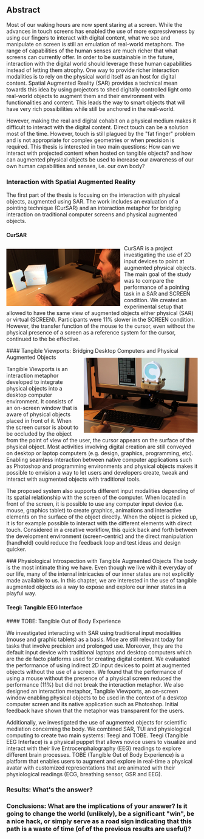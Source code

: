 ## Abstract
<!-- ### Motivation: Why do we care about the problem and the results? -->
Most of our waking hours are now spent staring at a screen. While the advances in touch screens has enabled the use of more expressiveness by using our fingers to interact with digital content, what we see and manipulate on screen is still an emulation of real-world metaphors. The range of capabilities of the human senses are much richer that what screens can currently offer. In order to be sustainable in the future, interaction with the digital world should leverage these human capabilities instead of letting them atrophy. One way to provide richer interaction modalities is to rely on the physical world itself as an host for digital content. Spatial Augmented Reality (SAR) provides a technical mean towards this idea by using projectors to shed digitally controlled light onto real-world objects to augment them and their environment with functionalities and content. This leads the way to smart objects that will have very rich possibilities while still be anchored in the real-world.

<!-- ### Problem statement: What problem are your trying to solve? -->
However, making the real and digital cohabit on a physical medium makes it difficult to interact with the digital content. Direct touch can be a solution most of the time. However, touch is still plagued by the "fat finger" problem and is not appropriate for complex geometries or when precision is required. This thesis is interested in two main questions: How can we interact with projected content when hosted on tangible objects? and how can augmented physical objects be used to increase our awareness of our own human capabilities and senses, i.e. our own body?


### Interaction with Spatial Augmented Reality
The first part of the thesis is focusing on the interaction with physical objects, augmented using SAR. The work includes an evaluation of a pointing technique (CurSAR) and an interaction metaphor for bridging interaction on traditional computer screens and physical augmented objects.

#### CurSAR
<!-- margin: top right bottom left -->
<img style="float: left; margin: 10px 10px 10px 0px;" width="300" height="150" src="img/cursar.jpg">

CurSAR is a project investigating the use of 2D input devices to point at augmented physical objects. The main goal of the study was to compare the performance of a pointing task in a SAR and SCREEN condition. We created an experimental setup that allowed to have the same view of augmented objects either physical (SAR) or virtual (SCREEN).  Participants were 11% slower in the SCREEN condition. However, the transfer function of the mouse to the cursor, even without the physical presence of a screen as a reference system for the cursor, continued to the be effective.

<div style="clear: both"></div>
#### Tangible Viewports: Bridging Desktop Computers and Physical Augmented Objects
<img style="float: right; margin: 10px 0px 10px 10px;" width="300" height="197" src="img/tports.jpg">

Tangible Viewports is an interaction metaphor developed to integrate physical objects into a desktop computer environment. It consists of an on-screen window that is aware of physical objects placed in front of it. When the screen cursor is about to be occluded by the object from the point of view of the user, the cursor appears on the surface of the physical object. Most activities involving digital creation are still conveyed on desktop or laptop computers (e.g. design, graphics, programming, etc). Enabling seamless interaction between native computer applications such as Photoshop and programming environments and physical objects makes it possible to envision a way to let users and developers create, tweak and interact with augmented objects with traditional tools.

The proposed system also supports different input modalities depending of its spatial relationship with the screen of the computer. When located in front of the screen, it is possible to use any computer input device (i.e. mouse, graphics tablet) to create graphics, animations and interactive elements on the surface of the object directly. When the object is picked up, it is for example possible to interact with the different elements with direct touch. Considered in a creative workflow, this quick back and forth between the development environment (screen-centric) and the direct manipulation (handheld) could reduce the feedback loop and test ideas and design quicker.


<div style="clear: both"></div>
### Physiological Introspection with Tangible Augmented Objects
The body is the most intimate thing we have. Even though we live with it everyday of our life, many of the internal intricacies of our inner states are not explicitly made available to us. In this chapter, we are interested in the use of tangible augmented objects as a way to expose and explore our inner states in a playful way.

#### Teegi: Tangible EEG Interface

<div style="clear: both"></div>
#### TOBE: Tangible Out of Body Experience


<!-- ### Approach: How did you go about solving or making progress on the problem? Did you use simulation, analytic models, prototype construction, or analysis of field data for an actual product? -->
We investigated interacting with SAR using traditional input modalities (mouse and graphic tablets) as a basis. Mice are still relevant today for tasks that involve precision and prolonged use. Moreover, they are the default input device with traditional laptops and desktop computers which are the de facto platforms used for creating digital content. We evaluated the performance of using indirect 2D input devices to point at augmented objects without the use of a screen. We found that the performance of using a mouse without the presence of a physical screen reduced the performance (11%) but did not break the interaction metaphor. We also designed an interaction metaphor, Tangible Viewports, an on-screen window enabling physical objects to be used in the context of a desktop computer screen and its native application such as Photoshop. Initial feedback have shown that the metaphor was transparent for the users.

Additionally, we investigated the use of augmented objects for scientific mediation concerning the body. We combined SAR, TUI and physiological computing to create two main systems: Teegi and TOBE. Teegi (Tangible EEG Interface) is a physical puppet that allows novice users to visualize and interact with their live Entrocenphalography (EEG) readings to explore different brain processes. TOBE (Tangible Out of Body Experience) is a platform that enables users to augment and explore in real-time a physical avatar with customized representations that are animated with their physiological readings (ECG, breathing sensor, GSR and EEG).


### Results: What's the answer?


### Conclusions: What are the implications of your answer? Is it going to change the world (unlikely), be a significant "win", be a nice hack, or simply serve as a road sign indicating that this path is a waste of time (of of the previous results are useful)?
